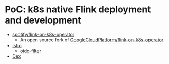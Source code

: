 
# PoC: k8s native Flink deployment and development

* [spotify/flink-on-k8s-operator](https://github.com/spotify/flink-on-k8s-operator)
  - An open source fork of [GoogleCloudPlatform/flink-on-k8s-operator](https://github.com/GoogleCloudPlatform/flink-on-k8s-operator)
* [Istio](https://github.com/istio/istio)
  - [oidc-filter](https://github.com/dgn/oidc-filter)
* [Dex](https://github.com/dexidp/dex)
